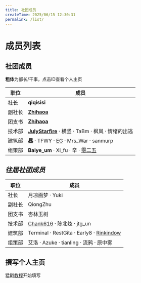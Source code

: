 ```yaml
---
title: 社团成员
createTime: 2025/06/15 12:30:31
permalink: /list/
---
```


# 成员列表

## 社团成员
**粗体**为部长/干事，点击ID查看个人主页

| 职位         | 成员                                                         |
|--------------|--------------------------------------------------------------|
| 社长         | **qiqisisi**                                    |
| 副社长       | [**Zhihaoa**](/Zhihaoa)                                                  |
| 团支书       | [**Zhihaoa**](/Zhihaoa)                                                     |
| 技术部       | [**JulyStarfire**](/JulyStarfire) · 横竖 · TaBm · 枫岚 · 情绪的出逃 |
| 建筑部       | [**昼**](/Is_ZhouX) · TFWY · [EG](/EG) · Mrs_War · sanmurp |
| 组策部       | **Baiye_um** · Xi_fu · 辛 · [零二五](/lingerwu)                         |


## *往届社团成员*
| 职位         | 成员                                                         |
|--------------|--------------------------------------------------------------|
| 社长         | 月凉画梦 · Yuki                                    |
| 副社长       | QiongZhu                                                  |
| 团支书       | 杏林玉树                                                    |
| 技术部       | [Chank616](/Chank616) · 陈北炫 · jtg_un |
| 建筑部       | Terminal · RestGita · Early8 · [Rinkindow](/Rinkindow) |
| 组策部       | 艾洛 · Azuke · tianling · 流鸦 · 原中雾                         |


## 撰写个人主页
猛戳[教程](/help)开始填写